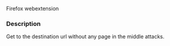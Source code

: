 Firefox webextension

### Description
Get to the destination url without any page in the middle attacks.
